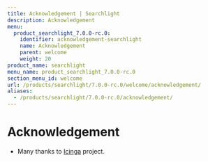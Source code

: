 ```yaml
---
title: Acknowledgement | Searchlight
description: Acknowledgement
menu:
  product_searchlight_7.0.0-rc.0:
    identifier: acknowledgement-searchlight
    name: Acknowledgement
    parent: welcome
    weight: 20
product_name: searchlight
menu_name: product_searchlight_7.0.0-rc.0
section_menu_id: welcome
url: /products/searchlight/7.0.0-rc.0/welcome/acknowledgement/
aliases:
  - /products/searchlight/7.0.0-rc.0/acknowledgement/
---
```


# Acknowledgement
 - Many thanks to [Icinga](https://www.icinga.com/) project.
